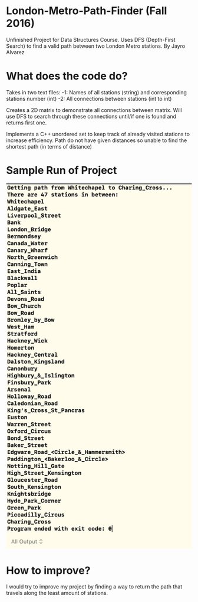 # London-Metro-Path-Finder (Fall 2016)
Unfinished Project for Data Structures Course. Uses DFS (Depth-First Search) to find a valid path between two London Metro stations.
By Jayro Alvarez

# What does the code do?
Takes in two text files:
  -1: Names of all stations (string) and corresponding stations number (int)
  -2: All connections between stations (int to int)

Creates a 2D matrix to demonstrate all connections between matrix. Will use DFS to search through these connections until/if one is found and returns first one.

Implements a C++ unordered set to keep track of already visited stations to increase efficiency. Path do not have given distances so unable to find the shortest path (in terms of distance)

# Sample Run of Project
![Image of Sample Run](https://raw.githubusercontent.com/jalvarez24/London-Metro-Path-Finder/master/London%20Metro%20Images/Sample%20Run.png)

# How to improve?
I would try to improve my project by finding a way to return the path that travels along the least amount of stations.
